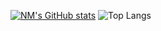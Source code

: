 [![NM's GitHub stats](https://github-readme-stats.vercel.app/api?username=Hydoxl&theme=tokyonight)](https://github.com/anuraghazra/github-readme-stats) ![Top Langs](https://github-readme-stats.vercel.app/api/top-langs/?username=Hydoxl&layout=compact&theme=tokyonight)
